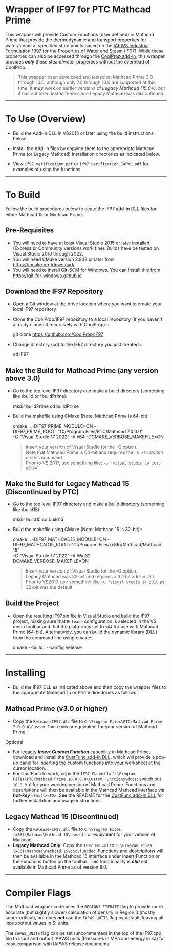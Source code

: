 Wrapper of IF97 for PTC Mathcad Prime
=====================================

This wrapper will provide Custom Functions (user defined) in Mathcad Prime that provide the thermodynamic and transport properties for water/steam at specified state points based on the [IAPWS Industrial Formulation 1997 for the Properties of Water and Steam (IF97)](http://www.iapws.org/relguide/IF97-Rev.html).  While these properties can also be accessed through the [CoolProp add-in](https://github.com/CoolProp/CoolProp/tree/master/wrappers/MathCAD), this wrapper provides **_only_** these steam/water properties without the overhead of CoolProp.

> This wrapper been developed and tested on Mathcad Prime 3.0 through 10.0, although only 7.0 through 10.0 are supported at this time. It **_may_** work on earlier versions of **_Legacy Mathcad (15.0+)_**, but it has not been tested there since Legacy Mathcad was discontinued.

------

To Use (Overview)
=================

* Build the Add-in DLL in VS2015 or later using the build instructions below.

* Install the Add-in files by copying them to the appropriate Mathcad Prime (or Legacy Mathcad) Installation directories as indicated below.  

* View ``if97_verification.pdf`` or ``if97_verification_IAPWS.pdf`` for examples of using the functions.

------

To Build
========

Follow the build procedures below to ceate the IF97 add-in DLL files for either Mathcad 15 or Mathcad Prime.

Pre-Requisites
--------------

* You will need to have at least Visual Studio 2015 or later installed (Express or Community versions work fine).  Builds have be tested on Visual Studio 2010 through 2022.
* You will need CMake version 2.8.12 or later from https://cmake.org/download/
* You will need to install Git-SCM for Windows.  You can install this from https://git-for-windows.github.io

Download the IF97 Repository
----------------------------

* Open a Git window at the drive location where you want to create your local IF97 repository

* Clone the CoolProp/IF97 repository to a local repository (If you haven't already cloned it recursively with CoolProp).::

    git clone https://github.com/CoolProp/IF97

* Change directory (cd) to the IF97 directory you just created.::

    cd IF97

Make the Build for Mathcad Prime (any version above 3.0)
--------------------------------------------------------

* Go to the top level IF97 directory and make a build directory (something like \build or \buildPrime):

    mkdir buildPrime
    cd buildPrime

* Build the makefile using CMake (Note: Mathcad Prime is 64-bit):

    cmake .. -DIF97_PRIME_MODULE=ON 
             -DIF97_PRIME_ROOT="C:/Program Files/PTC/Mathcad 7.0.0.0"  
             -G "Visual Studio 17 2022" -A x64 
             -DCMAKE_VERBOSE_MAKEFILE=ON 
	     
	> Insert your version of Visual Studio for the -G option.  
	> Note that Mathcad Prime is 64-bit and requires the `-A x64` switch on this command.  
    > Prior to VS 2017, use something like: `-G "Visual Studio 14 2015 Win64`

Make the Build for Legacy Mathcad 15 (Discontinued by PTC)
----------------------------------------------------------

* Go to the top level IF97 directory and make a build directory (something like \build15):

    mkdir build15 
    cd build15

* Build the makefile using CMake (Note: Mathcad 15 is 32-bit)::

    cmake .. -DIF97_MATHCAD15_MODULE=ON 
             -DIF97_MATHCAD15_ROOT="C:/Program Files (x86)/Mathcad/Mathcad 15"  
             -G "Visual Studio 17 2022" -A Win32 
             -DCMAKE_VERBOSE_MAKEFILE=ON 
	     
	> Insert your version of Visual Studio for the -G option.  
    > Legacy Mathcad was 32-bit and requires a 32-bit add-in DLL.  
    > Prior to VS2017, use something like `-G "Visual Studio 14 2015` as 32-bit was the default.

Build the Project
-----------------

* Open the resulting IF97.sln file in Visual Studio and build the IF97 project, making sure that ``Release`` configuration is selected in the VS menu toolbar and that the platform is set to ``x64`` for use with Mathcad Prime (64-bit).  Alternatively, you can build the dynamic library (DLL) from the command line using cmake::

    cmake --build . --config Release
  
------
  
Installing
==========

* Build the IF97 DLL as indicated above and then copy the wrapper files to the appropriate Mathcad 15 or Prime directories as follows.

Mathcad Prime (v3.0 or higher)
----------
* Copy the ``Release\IF97.dll`` file to ``C:\Program Files\PTC\Mathcad Prime 7.0.0.0\Custom Functions`` or equivalent for your version of Mathcad Prime.  

Optional:

* For legacty **_Insert Custom Function_** capability in Mathcad Prime, download and install the [CustFunc add-in DLL](https://github.com/henningjp/CustFunc), which will provide a pop-up panel for inserting the custom functions into your worksheet at the cursor location.
* For CustFunc to work, copy the ``IF97_EN.xml`` to ``C:\Program Files\PTC\Mathcad Prime 10.0.0.0\Custom Functions\docs``; switch out `10.0.0.0` for your working version of Mathcad Prime.  Functions and descriptions will then be available in the Mathcad Mathcad interface via **_hot-key_** `<Shift><F2>`.  See the README for the [CustFunc add-in DLL](https://github.com/henningjp/CustFunc) for further installation and usage instructions.
  
Legacy Mathcad 15 (Discontinued)
----------
* Copy the ``Release\IF97.dll`` file to ``C:\Program Files (x86)\Mathcad\Mathcad 15\userefi`` or equivalent for your version of Mathcad.    
* **Legacy Mathcad Only:** Copy the ``IF97_EN.xml`` to ``C:\Program Files (x86)\Mathcad\Mathcad 15\doc\funcdoc``.  Functions and descriptions will then be available in the Mathcad 15 interface under Insert|Function or the Functions button on the toolbar.  This functionality is **_still_** not available in Mathcad Prime as of version 8.0.

------
  
Compiler Flags
==============
The Mathcad wrapper code uses the ``REGION3_ITERATE`` flag to provide more accurate (but slightly slower) calculation of density in Region 3 (mostly super-critical), but does **_not_** use the ``IAPWS_UNITS`` flag by default, leaving all input/output values in SI units.

The `IAPWS_UNITS` flag can be set (uncommented) in the top of the IF97.cpp file to input and output IAPWS units (Pressures in MPa and energy in kJ) for easy comparison with IAPWS release documents.
